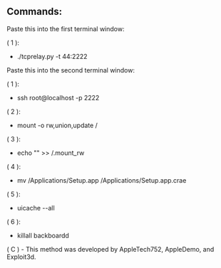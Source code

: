 ## Commands:

Paste this into the first terminal window:

( 1 ):
* ./tcprelay.py -t 44:2222

Paste this into the second terminal window:

( 1 ):
* ssh root@localhost -p 2222

( 2 ):
* mount -o rw,union,update /

( 3 ):
* echo "" >> /.mount_rw

( 4 ):
* mv /Applications/Setup.app /Applications/Setup.app.crae

( 5 ):
* uicache --all

( 6 ):
* killall backboardd

( C ) - This method was developed by AppleTech752, AppleDemo, and Exploit3d.
